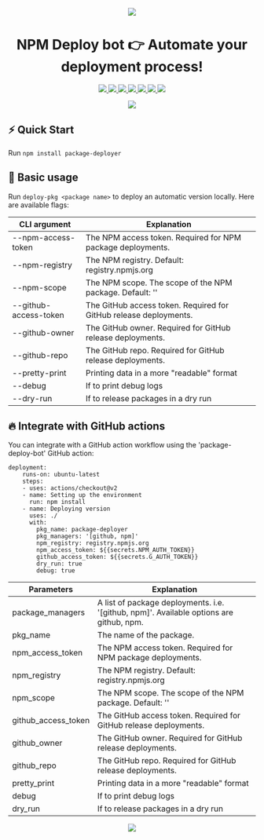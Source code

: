 <p style='width:100%'><p align='center'><a href='https://github.com/danitseitlin/package-deployer'><img src='.github/resources/cover-photo.png' /></a></p>
<h1 align='center'>NPM Deploy bot <g-emoji class='g-emoji' alias='point_right' fallback-src='https://github.githubassets.com/images/icons/emoji/unicode/1f449.png'>👉</g-emoji> Automate your deployment process!</h1>
<p align='center'>
  <a href='https://www.npmjs.com/package/package-deployer'>
    <img src='https://img.shields.io/npm/v/package-deployer/latest?style=plastic' target='_blank' />
  </a>
  <a href='https://npmjs.org/package/package-deployer' style='width:25px;height:20px;'>
    <img src='https://img.shields.io/npm/dm/package-deployer.svg?color=blue&style=plastic' target='_blank' />
  </a>
  <a href='https://github.com/danitseitlin/package-deployer/issues' style='width:25px;height:20px;'>
    <img src='https://img.shields.io/github/issues/danitseitlin/package-deployer?style=plastic' target='_blank' />
  </a>
  <a href='https://npmjs.org/package/package-deployer' style='width:25px;height:20px;'>
    <img src='https://img.shields.io/bundlephobia/min/package-deployer/latest?style=plastic' target='_blank' />
  </a>
  <a href='https://github.com/danitseitlin/package-deployer/commits/master'>
    <img src='https://img.shields.io/github/last-commit/danitseitlin/package-deployer?style=plastic' />
  </a>
  <a href='https://github.com/danitseitlin/package-deployer/blob/master/LICENSE'>
    <img src='https://img.shields.io/badge/license-BSD%203%20Clause-blue.svg?style=plastic' target='_blank' />
  </a>
  <a href='https://dev.to/danitseitlin/simple-deploybot-npm-package-494f'>
    <img src='.github/resources/dev-logo.png' target='_blank' />
  </a>
</p></p><p align='center'><img src='.github/resources/cli.gif'/></p>

## :zap: Quick Start
Run `npm install package-deployer`
## :clap: Basic usage
Run `deploy-pkg <package name>` to deploy an automatic version locally. Here are available flags:

| CLI argument          | Explanation                                                       |
|---------------------- |------------------------------------------------------------------ |
| --npm-access-token    | The NPM access token. Required for NPM package deployments.       |
| --npm-registry        | The NPM registry. Default: registry.npmjs.org                     |
| --npm-scope           | The NPM scope. The scope of the NPM package. Default: ''          |
| --github-access-token | The GitHub access token. Required for GitHub release deployments. |
| --github-owner        | The GitHub owner. Required for GitHub release deployments.        |
| --github-repo         | The GitHub repo. Required for GitHub release deployments.         |
| --pretty-print        | Printing data in a more "readable" format                         |
| --debug               | If to print debug logs                                            |
| --dry-run             | If to release packages in a dry run                               |

## :fire: Integrate with GitHub actions
You can integrate with a GitHub action workflow using the 'package-deploy-bot' GitHub action:
```
deployment:
    runs-on: ubuntu-latest
    steps:
    - uses: actions/checkout@v2
    - name: Setting up the environment
      run: npm install
    - name: Deploying version
      uses: ./
      with:
        pkg_name: package-deployer
        pkg_managers: '[github, npm]'
        npm_registry: registry.npmjs.org
        npm_access_token: ${{secrets.NPM_AUTH_TOKEN}}
        github_access_token: ${{secrets.G_AUTH_TOKEN}}
        dry_run: true
        debug: true
```

| Parameters          | Explanation                                                                             |
|-------------------- |---------------------------------------------------------------------------------------- |
| package_managers    | A list of package deployments. i.e. '[github, npm]'. Available options are github, npm. |
| pkg_name            | The name of the package.                                                                |
| npm_access_token    | The NPM access token. Required for NPM package deployments.                             |
| npm_registry        | The NPM registry. Default: registry.npmjs.org                                           |
| npm_scope           | The NPM scope. The scope of the NPM package. Default: ''                                |
| github_access_token | The GitHub access token. Required for GitHub release deployments.                       |
| github_owner        | The GitHub owner. Required for GitHub release deployments.                              |
| github_repo         | The GitHub repo. Required for GitHub release deployments.                               |
| pretty_print        | Printing data in a more "readable" format                                               |
| debug               | If to print debug logs                                                                  |
| dry_run             | If to release packages in a dry run                                                     |

<p align='center'><img src='.github/resources/deploybot.gif'/></p>
